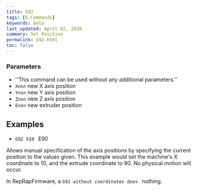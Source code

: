 ```yaml
---
title: G92
tags: [G-Commands] 
keywords: beta 
last_updated: April 02, 2020 
summary: Set Position 
permalink: G92.html
toc: false 
---
```



### Parameters

* ''This command can be used without any additional parameters.''
* `Xnnn` new X axis position
* `Ynnn` new Y axis position
* `Znnn` new Z axis position
* `Ennn` new extruder position

## Examples

* ` G92 X10  ` E90

Allows manual specification of the axis positions by specifying the current position to the values given. This example would set the machine's X coordinate to 10, and the extrude coordinate to 90. No physical motion will occur.

In RepRapFirmware, a ` G92 without coordinates does  ` nothing.



